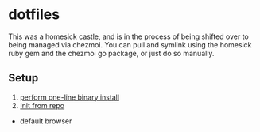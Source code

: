 # dotfiles

This was a homesick castle, and is in the process of being shifted over to being managed via chezmoi.
You can pull and symlink using the homesick ruby gem and the chezmoi go package,
or just do so manually.

## Setup

1. [perform one-line binary install](https://www.chezmoi.io/install/#one-line-binary-install)
2. [Init from repo](https://www.chezmoi.io/user-guide/setup/#use-a-hosted-repo-to-manage-your-dotfiles-across-multiple-machines)

- default browser
